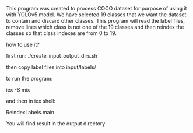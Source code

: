 This program was created to process COCO dataset for purpose of using it with YOLOv5 model.
We have selected 19 classes that we want the dataset to contain and discard other classes.
This program will read the label files, remove lines which class is not one of the 19 classes and then
reindex the classes so that class indexes are from 0 to 19.

how to use it?

first run: ./create_input_output_dirs.sh

then copy label files into input/labels/

to run the program:

iex -S mix

and then in iex shell:

ReindexLabels.main

You will find result in the output directory
